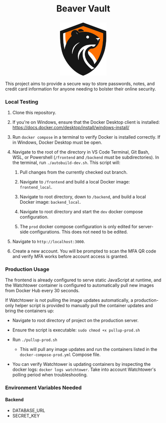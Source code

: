 <h1><p align="center"> Beaver Vault </p></h1>

<p align="center">
  <img src="frontend/src/imgs/BeaverVaultLogo_New.svg" width="150">
</p>

This project aims to provide a secure way to store passwords, notes, and credit card information for anyone needing to bolster their online security.

### Local Testing

1. Clone this repository.

2. If you're on Windows, ensure that the Docker Desktop client is installed:
   https://docs.docker.com/desktop/install/windows-install/

3. Run `docker compose` in a terminal to verify Docker is installed correctly. If in Windows, Docker Desktop must be open.

4. Navigate to the root of the directory in VS Code Terminal, Git Bash, WSL, or Powershell (`/frontend` and `/backend` must be subdirectories). In the terminal, run `./autobuild-dev.sh`. This script will:

   1. Pull changes from the currently checked out branch.

   2. Navigate to `/frontend` and build a local Docker image: `frontend_local`.

   3. Navigate to root directory, down to `/backend`, and build a local Docker image: `backend_local`.

   4. Navigate to root directory and start the `dev` docker compose configuration.

   5. The `prod` docker compose configuration is only edited for server-side configurations. This does not need to be edited.

5. Navigate to `http://localhost:3000`.

6. Create a new account. You will be prompted to scan the MFA QR code and verify MFA works before account access is granted.

### Production Usage

The frontend is already configured to serve static JavaScript at runtime, and the Watchtower container is configured to automatically pull new images from Docker Hub every 30 seconds.

If Watchtower is not pulling the image updates automatically, a production-only helper script is provided to manually pull the container updates and bring the containers up:

- Navigate to root directory of project on the production server.
- Ensure the script is executable: `sudo chmod +x pullup-prod.sh`
- Run `./pullup-prod.sh`

  - This will pull any image updates and run the containers listed in the `docker-compose-prod.yml` Compose file.

- You can verify Watchtower is updating containers by inspecting the docker logs: `docker logs watchtower`. Take into account Watchtower's polling period when troubleshooting.

### Environment Variables Needed

#### Backend

- DATABASE_URL
- SECRET_KEY
